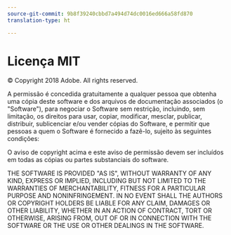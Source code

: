 ```yaml
---
source-git-commit: 9b8f39240cbbd7a494d74dc0016ed666a58fd870
translation-type: ht

---
```

# Licença MIT

© Copyright 2018 Adobe. All rights reserved.

A permissão é concedida gratuitamente a qualquer pessoa que obtenha uma cópia 
deste software e dos arquivos de documentação associados (o &quot;Software&quot;), para negociar 
o Software sem restrição, incluindo, sem limitação, 
os direitos para usar, copiar, modificar, mesclar, publicar, distribuir, sublicenciar e/ou vender cópias
do Software, e permitir que pessoas a quem o Software é fornecido 
a fazê-lo, sujeito às seguintes condições:

O aviso de copyright acima e este aviso de permissão devem ser incluídos em
todas as cópias ou partes substanciais do software.

THE SOFTWARE IS PROVIDED &quot;AS IS&quot;, WITHOUT WARRANTY OF ANY KIND, EXPRESS OR
IMPLIED, INCLUDING BUT NOT LIMITED TO THE WARRANTIES OF MERCHANTABILITY,
FITNESS FOR A PARTICULAR PURPOSE AND NONINFRINGEMENT. IN NO EVENT SHALL THE
AUTHORS OR COPYRIGHT HOLDERS BE LIABLE FOR ANY CLAIM, DAMAGES OR OTHER
LIABILITY, WHETHER IN AN ACTION OF CONTRACT, TORT OR OTHERWISE, ARISING FROM,
OUT OF OR IN CONNECTION WITH THE SOFTWARE OR THE USE OR OTHER DEALINGS IN THE
SOFTWARE.
